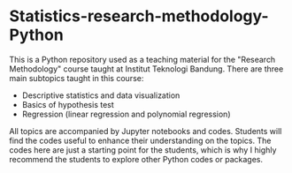 # Statistics-research-methodology-Python
This is a Python repository used as a teaching material for the "Research Methodology" course taught at Institut Teknologi Bandung. There are three main subtopics taught in this course:

* Descriptive statistics and data visualization
* Basics of hypothesis test
* Regression (linear regression and polynomial regression)

All topics are accompanied by Jupyter notebooks and codes. Students will find the codes useful to enhance their understanding on the topics. The codes here are just a starting point for the students, which is why I highly recommend the students 
to explore other Python codes or packages.
